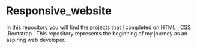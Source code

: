 # Responsive_website
In this repository you will find the projects that I completed on HTML , CSS ,Bootstrap . This repository represents the beginning of my journey as an aspiring web developer.
